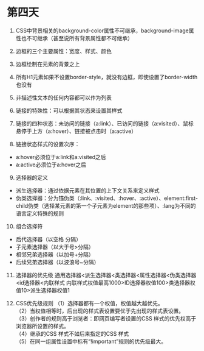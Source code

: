 # 第四天
1. CSS中背景相关的background-color属性不可继承，background-image属性也不可继承（甚至说所有背景属性都不可继承）

2. 边框的三个主要属性：宽度、样式、颜色

3. 边框绘制在元素的背景之上

4. 所有H1元素如果不设置border-style，就没有边框，即使设置了border-width也没有

5. 非描述性文本的任何内容都可以作为列表

6. 链接的特殊性：可以根据其状态来设置其样式

7. 链接的四种状态：未访问的链接（a:link）、已访问的链接（a:visited）、鼠标悬停于上方（a:hover）、链接被点击时（a:active）

8. 链接状态样式的设置次序：
- a:hover必须位于a:link和a:visited之后
- a:active必须位于a:hover之后

9. 选择器的定义
- 派生选择器：通过依据元素在其位置的上下文关系来定义样式
- 伪类选择器：分为锚伪类（:link、:visited、:hover、:active）、element:first-child伪类（选择某元素的第一个子元素为element的那些项）、:lang为不同的语言定义特殊的规则

10. 组合选择符
- 后代选择器（以空格 分隔）
- 子元素选择器（以大于号>分隔）
- 相邻兄弟选择器（以加号+分隔）
- 后续兄弟选择器（以波浪号~分隔）

11. 选择器的优先级
通用选择器<派生选择器<类选择器<属性选择器<伪类选择器<id选择器<内联样式
内联样式权值最高1000>ID选择器权值100>类选择器权值10>派生选择器权值1

12. CSS优先级规则
（1）选择器都有一个权值，权值越大越优先。\
（2）当权值相等时，后出现的样式表设置要优于先出现的样式表设置。\
（3）创作者的规则高于浏览者：即网页编写者设置的CSS 样式的优先权高于浏览器所设置的样式。\
（4）继承的CSS 样式不如后来指定的CSS 样式\
（5）在同一组属性设置中标有“!important”规则的优先级最大。